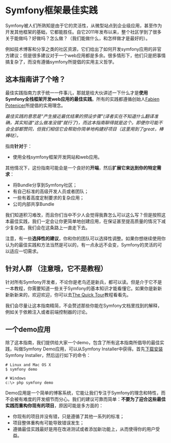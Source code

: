 # Symfony框架最佳实践
Symfony被人们所熟知是由于它的灵活性，从微型站点到企业级应用，甚至作为开发其他框架的基础，它都能胜任。自它2011年发布以来，整个社区学到了很多关于能做吗？好做吗？怎么做？（我们能做什么，和怎样做才是最好的）。

例如技术博客和分享之类的社区资源，它们给出了如何开发symfony应用的非官方建议；但是很多建议对于一个web应用都是多余。很多情形下，他们只是把事情搞复杂了，而没有遵循symfony所提倡的实用主义哲学。

##  这本指南讲了个啥？
最佳实践指南力求于统一一件事儿，那就是给大伙讲述一下什么才是**使用Symfony全栈框架开发web应用的最佳实践**。所有的实践都遵循创始人[Fabien Potenicer](https://connect.sensiolabs.com/profile/fabpot)所提倡的实用理念。

*最佳实践的意思是“产生接近最优结果的预设步骤”(译者实在不知道什么翻译准确，其实知道“这么做准没错”就行了)，而这本指南聊得就是这个。即便你可能不会全部都赞同，但我们相信它会帮助你简单地构建好项目（这里用到了great，棒棒哒）。*

指南**针对**于：

- 使用全栈symfony框架开发网站和web应用。

其他情况下，这份指南可能会是一个良好的**开端**，然后**扩展它来达到你的特定需求**：

- 将Bundle分享到Symfony社区；
- 有自己标准的高级开发人员或者团队；
- 一些有着高度定制要求的复杂应用；
- 公司内部共享Bundle

我们知道积习难改，而且你们当中不少人会觉得我靠怎么可以这么写？但是按照这本最佳实践，我们一定会让你更简单地创建应用，在保证甚至提高质量的情况下减少复杂度。我们会在这条路上一直走下去。

注意，有一些**选择性的建议**，你和你的团队可以选择性调整。如果你想继续使用你认为的最佳实践和方法当然是可以的，有一点永远不会变，Symfony的灵活的可以适应一切需求。

## 针对人群 （注意哦，它不是教程）
针对所有Symfony开发者，不论你是老鸟还是新兵，都可以读。但是介于它不是一本教程，你需要知道一些关于Symfony的基本知识才能看懂它。如果你是新新新新新来的，欢迎欢迎，你可以去[The Quick Tour](http://symfony.com/doc/current/quick_tour/the_big_picture.html)教程看看先。

我们会尽量让这本指南精简，不会赘述那些你能在Symfony文档里找到的解释，例如关于依赖注入或者前端控制器的讨论。

## 一个demo应用
除了这本指南，我们提供给大家一个demo，包含了所有这本指南所倡导的最佳实践，叫做Symfony Demo应用，可以从Symfony Installer中获得。首先[下载安装](https://symfony.com/download)Symfony Installer，然后运行如下的命令：

```
# Linux and Mac OS X
$ symfony demo

# Windows
c:\> php symfony demo
```

Demo应用是一个简单的博客系统，它能让我们专注于Symfony的理念和特性，而不会被有难度的开发细节而分心。我们的建议可靠而简单：**不要为了迎合这些最佳实践而重构你现有的项目**，原因可能是多方面的：

- 你现有的项目并没有错，只是遵循了其他一系列的标准；
- 项目整体重构有可能导致错误发生；
- 遵循最佳实践最好是用在改进测试或者添加新功能上，从而使得你的用户受益。